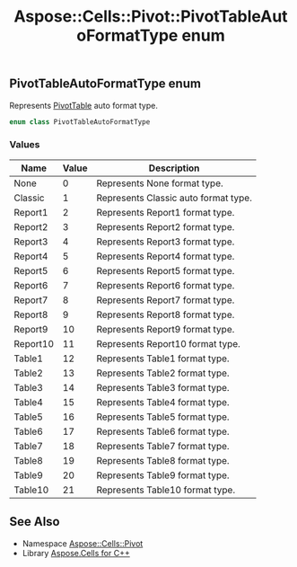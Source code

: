 ﻿---
title: Aspose::Cells::Pivot::PivotTableAutoFormatType enum
linktitle: PivotTableAutoFormatType
second_title: Aspose.Cells for C++ API Reference
description: 'Aspose::Cells::Pivot::PivotTableAutoFormatType enum. Represents PivotTable auto format type in C++.'
type: docs
weight: 3300
url: /cpp/aspose.cells.pivot/pivottableautoformattype/
---
## PivotTableAutoFormatType enum


Represents [PivotTable](../pivottable/) auto format type.

```cpp
enum class PivotTableAutoFormatType
```

### Values

| Name | Value | Description |
| --- | --- | --- |
| None | 0 | Represents None format type. |
| Classic | 1 | Represents Classic auto format type. |
| Report1 | 2 | Represents Report1 format type. |
| Report2 | 3 | Represents Report2 format type. |
| Report3 | 4 | Represents Report3 format type. |
| Report4 | 5 | Represents Report4 format type. |
| Report5 | 6 | Represents Report5 format type. |
| Report6 | 7 | Represents Report6 format type. |
| Report7 | 8 | Represents Report7 format type. |
| Report8 | 9 | Represents Report8 format type. |
| Report9 | 10 | Represents Report9 format type. |
| Report10 | 11 | Represents Report10 format type. |
| Table1 | 12 | Represents Table1 format type. |
| Table2 | 13 | Represents Table2 format type. |
| Table3 | 14 | Represents Table3 format type. |
| Table4 | 15 | Represents Table4 format type. |
| Table5 | 16 | Represents Table5 format type. |
| Table6 | 17 | Represents Table6 format type. |
| Table7 | 18 | Represents Table7 format type. |
| Table8 | 19 | Represents Table8 format type. |
| Table9 | 20 | Represents Table9 format type. |
| Table10 | 21 | Represents Table10 format type. |

## See Also

* Namespace [Aspose::Cells::Pivot](../)
* Library [Aspose.Cells for C++](../../)

